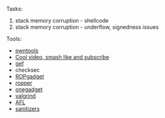 Tasks:
1. stack memory corruption - shellcode
2. stack memory corruption - underflow, signedness issues


Tools:
* [pwntools](https://github.com/Gallopsled/pwntools)
* [Cool video, smash like and subscribe](https://www.youtube.com/watch?v=zsh-3J-fTSk&t=4661s)
* [gef](https://github.com/hugsy/gef)
* checksec
* [ROPgadget](https://github.com/JonathanSalwan/ROPgadget)
* [ropper](https://github.com/sashs/Ropper)
* [onegadget](https://github.com/david942j/one_gadget)
* [valgrind](http://valgrind.org/)
* [AFL](http://lcamtuf.coredump.cx/afl/)
* [sanitizers](https://github.com/google/sanitizers)
